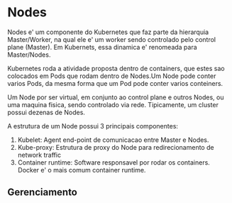 # Nodes

Nodes e' um componente do Kubernetes que faz parte da hierarquia Master/Worker, na qual ele e' um worker sendo controlado pelo control plane (Master). Em Kubernets, essa dinamica e' renomeada para Master/Nodes.

Kubernetes roda a atividade proposta dentro de containers, que estes sao colocados em Pods que rodam dentro de Nodes.Um Node pode conter  varios Pods, da mesma forma que um Pod pode conter varios conteiners. 

Um Node por ser virtual, em conjunto ao control plane e outros Nodes, ou uma maquina fisica, sendo controlado via rede. Tipicamente, um cluster possui dezenas de Nodes.

A estrutura de um Node possui 3 principais componentes:

1. Kubelet: Agent end-point de comunicacao entre Master e Nodes.
2. Kube-proxy: Estrutura de proxy do Node para redirecionamento de network traffic
3. Container runtime: Software responsavel por rodar os containers. Docker e' o mais comum container runtime.


## Gerenciamento 